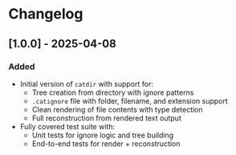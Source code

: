 # Changelog

## [1.0.0] - 2025-04-08

### Added
- Initial version of `catdir` with support for:
    - Tree creation from directory with ignore patterns
    - `.catignore` file with folder, filename, and extension support
    - Clean rendering of file contents with type detection
    - Full reconstruction from rendered text output
- Fully covered test suite with:
    - Unit tests for ignore logic and tree building
    - End-to-end tests for render + reconstruction
